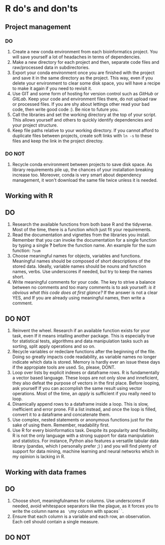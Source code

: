 # R do's and don'ts

## Project management
### DO
1. Create a new conda environment from each bioinformatics project. You will save yourself a lot of headaches in terms of dependencies.
1. Make a new directory for each project and then, separate code files and raw/processed data in subdirectories. 
1. Export your conda environment once you are finished with the project and save it in the same directory as the project. This way, even
if you delete your environment to clear some disk space, you will have a recipe to make it again if you need to revisit it.
1. Use GIT and some form of hosting for version control such as _GitHub_ or _GitLab_. Keep your code and environment files there, do not upload raw or processed files. If you are shy about lettings other read your bad code, then write good code :). Be nice to future you.
1. Call the libraries and set the working directory at the top of your script. This allows yourself and others to quickly identify dependencies and
your project structure. 
1. Keep file paths relative to your working directory. If you cannot afford to duplicate files between projects, create soft links with `ln -s` to these files and keep the link in the project directoy.

### DO NOT
1. Recycle conda environment between projects to save disk space. As library requirements pile up, the chances of your installation breaking increase too. Moreover, conda is very smart about dependency management, it won't download the same file twice unless it is needed.

## Working with R

## DO
1. Research the available functions from both base R and the tidyverse. Most of the time, there is a function which just fit your requirements.
1. Read the documentation and vignettes from the libraries you install. Remember that you can invoke the documentation for a single function
by typing a single **?** before the function name. An example for the sum function: ```?sum```
1. Choose meaningful names for objects, variables and functions. Meaningful names should be composed of short descriptions of the stored data. Ideally, variable names should be nouns and function names, verbs. Use underscores if needed, but try to keep the names short. 
1. Write meaningful comments for your code. The key to strive a balance between no comments and too many comments is to ask yourself: _is it obvious what this code does at first glance?_ If the answer is not a clear YES, and If you are already using meaningful names, then write a comment. 

## DO NOT
1. Reinvent the wheel. Research if an available function exists for your task, even If it means intalling another package. This is especially true for
statistical tests, algorithms and data manipulation tasks such as sorting, split apply operations and so on.
1. Recycle variables or redeclare functions after the beginning of the file. Doing so greatly impacts code readability, as variable names no longer indicate which data is stored. Memory is hardly ever an issue these days if the appropiate tools are used. So, please, DONT. 
1. Loop over lists by explicit indexes or dataframe rows. R is fundamentally a vector based language. These loops are not only slow and inneficient, they also defeat the purpose of vectors in the first place. Before looping, ask yourself If you can accomplish the same result using vector operations. Most of the time, an _apply_ is sufficient if you really need to loop. 
1. Dinamically append rows to a dataframe inside a loop. This is slow, inefficient and error prone. Fill a list instead, and once the loop is filled, convert it to a dataframe and concatenate them. 
1. Use complex, nested statements or anonymous functions just for the sake of using them. Remember, readability first. 
1. Use R for every bioinformatics task. Despite its popularity and flexibility, R is not the only language with a strong support for data manipulation and statistics. For instance, Python also features a versatile tabular data library (pandas, which I personally prefer ;) ) and you will find plenty of support for data mining, machine learning and neural networks which in my opinion is lacking in R. 

## Working with data frames

## DO
1. Choose short, meaningfulnames for columns. Use underscores if needed, avoid whitespace separators like the plague, as it forces you to write the column name as ` \`my column with spaces\` `.
1. Ensure that each column is a variable and each row, an observation. Each cell should contain a single measure. 

## DO NOT